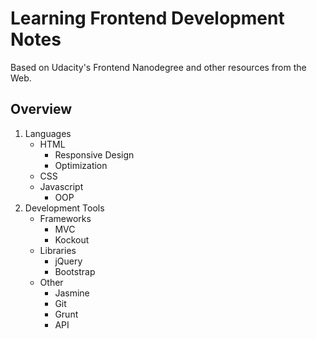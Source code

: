 Learning Frontend Development Notes
===================
Based on Udacity's Frontend Nanodegree and other resources from the Web.

Overview 
-------------

1. Languages 
	- HTML
		- Responsive Design
		- Optimization
	- CSS
	- Javascript
		- OOP
2. Development Tools
	- Frameworks
		- MVC
		- Kockout
	- Libraries
		- jQuery
		- Bootstrap
	- Other
		- Jasmine
		- Git
		- Grunt
		- API

